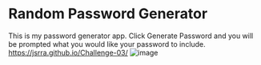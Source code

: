 # Random Password Generator
 
 This is my password generator app. Click Generate Password and you will be prompted what you would like your password to include.
 https://jsrra.github.io/Challenge-03/
 ![image](https://user-images.githubusercontent.com/117794483/209039329-12f18800-e3c8-43ab-9f52-30328a10676c.png)
